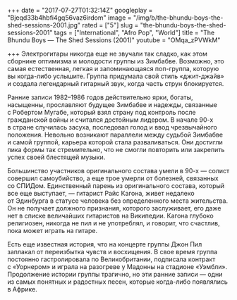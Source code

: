 +++
date = "2017-07-27T01:32:14Z"
googleplay = "Bjeqd33b4hbfi4gq56vaz6irdom"
image = "/img/b/the-bhundu-boys-the-shed-sessions-2001.jpg"
rated = ["5"]
slug = "the-bhundu-boys-the-shed-sessions-2001"
tags = ["International", "Afro Pop", "World"]
title = "The Bhundu Boys — The Shed Sessions (2001)"
youtube = "OMqa_zPVWkM"

+++
Электрогитары никогда еще не звучали так сладко, как этом сборнике оптимизма и молодости группы из Зимбабве. Возможно, это самая естественная, легкая и запоминающаяся поп-группа, которую вы когда-либо услышите. Группа придумала свой стиль «джит-джайв» и создала легендарный гитарный звук, когда часть струн блокируется.

Ранние записи 1982–1986 годов действительно ярки, богаты, насыщенны, прославляют будущее Зимбабве и надежды, связанные с Робертом Мугабе, который взял страну под контроль после гражданской войны и считался достойным лидером. В начале 90-х в стране случилась засуха, последовал голод и ввод чрезвычайного положения. Невольно возникают параллели между судьбой Зимбабве и самой группой, карьера которой стала разваливаться. Они достигли пика формы так стремительно, что не смогли повторить или закрепить успех своей блестящей музыки.

Большинство участников оригинального состава умели в 90-х — солист совершил самоубийство, а еще трое умерли от болезней, связанных со СПИДом. Единственный парень из оригинального состава, который все еще выступает, — гитарист Райс Кагона, живет недалеко от Эдинбурга в статусе человека без определенного места жительства. Он не получает должного признания, которого заслуживает, его даже нет в списке величайших гитаристов на Википедии. Кагона глубоко религиозен, никогда не пил и не употреблял, и говорит, что счастлив, пока может играть на гитаре.

Есть еще известная история, что на концерте группы Джон Пил заплакал от переизбытка чувств и восхищения. В свое время группа постоянно гастролировала по Великобритании, подписала контракт с «Уорнером» и играла на разогреве у Мадонны на стадионе «Уэмбли». Продолжение истории группы трагично, но эти ранние записи — одни из самых понятных и радостных песен, которые когда-либо появлялись в Африке.
